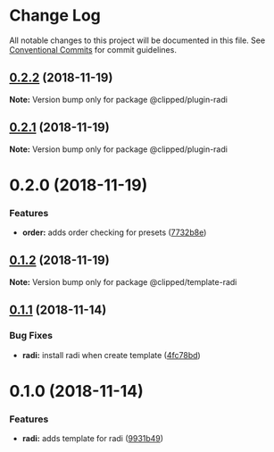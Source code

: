 # Change Log

All notable changes to this project will be documented in this file.
See [Conventional Commits](https://conventionalcommits.org) for commit guidelines.

## [0.2.2](https://github.com/clippedjs/clipped/compare/@clipped/plugin-radi@0.2.1...@clipped/plugin-radi@0.2.2) (2018-11-19)

**Note:** Version bump only for package @clipped/plugin-radi





## [0.2.1](https://github.com/clippedjs/clipped/compare/@clipped/plugin-radi@0.2.0...@clipped/plugin-radi@0.2.1) (2018-11-19)

**Note:** Version bump only for package @clipped/plugin-radi





# 0.2.0 (2018-11-19)


### Features

* **order:** adds order checking for presets ([7732b8e](https://github.com/clippedjs/clipped/commit/7732b8e))





## [0.1.2](https://github.com/clippedjs/clipped/compare/@clipped/template-radi@0.1.1...@clipped/template-radi@0.1.2) (2018-11-19)

**Note:** Version bump only for package @clipped/template-radi





<a name="0.1.1"></a>
## [0.1.1](https://github.com/clippedjs/clipped/compare/@clipped/template-radi@0.1.0...@clipped/template-radi@0.1.1) (2018-11-14)


### Bug Fixes

* **radi:** install radi when create template ([4fc78bd](https://github.com/clippedjs/clipped/commit/4fc78bd))





<a name="0.1.0"></a>
# 0.1.0 (2018-11-14)


### Features

* **radi:** adds template for radi ([9931b49](https://github.com/clippedjs/clipped/commit/9931b49))
